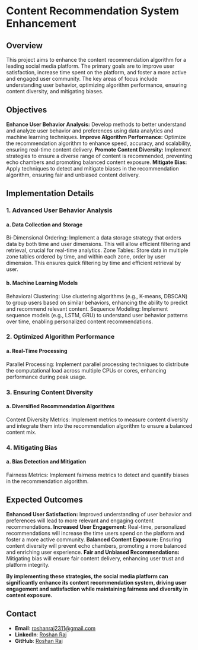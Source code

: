 # Content Recommendation System Enhancement

## Overview
This project aims to enhance the content recommendation algorithm for a leading social media platform. The primary goals are to improve user satisfaction, increase time spent on the platform, and foster a more active and engaged user community. The key areas of focus include understanding user behavior, optimizing algorithm performance, ensuring content diversity, and mitigating biases.

## Objectives
**Enhance User Behavior Analysis:** Develop methods to better understand and analyze user behavior and preferences using data analytics and machine learning techniques.
**Improve Algorithm Performance:** Optimize the recommendation algorithm to enhance speed, accuracy, and scalability, ensuring real-time content delivery.
**Promote Content Diversity:** Implement strategies to ensure a diverse range of content is recommended, preventing echo chambers and promoting balanced content exposure.
**Mitigate Bias:** Apply techniques to detect and mitigate biases in the recommendation algorithm, ensuring fair and unbiased content delivery.

## Implementation Details
### 1. Advanced User Behavior Analysis

#### a. Data Collection and Storage
Bi-Dimensional Ordering: Implement a data storage strategy that orders data by both time and user dimensions. This will allow efficient filtering and retrieval, crucial for real-time analytics.
Zone Tables: Store data in multiple zone tables ordered by time, and within each zone, order by user dimension. This ensures quick filtering by time and efficient retrieval by user.
#### b. Machine Learning Models
Behavioral Clustering: Use clustering algorithms (e.g., K-means, DBSCAN) to group users based on similar behaviors, enhancing the ability to predict and recommend relevant content.
Sequence Modeling: Implement sequence models (e.g., LSTM, GRU) to understand user behavior patterns over time, enabling personalized content recommendations.

### 2. Optimized Algorithm Performance
#### a. Real-Time Processing
Parallel Processing: Implement parallel processing techniques to distribute the computational load across multiple CPUs or cores, enhancing performance during peak usage.

### 3. Ensuring Content Diversity
#### a. Diversified Recommendation Algorithms
Content Diversity Metrics: Implement metrics to measure content diversity and integrate them into the recommendation algorithm to ensure a balanced content mix.

### 4. Mitigating Bias
#### a. Bias Detection and Mitigation
Fairness Metrics: Implement fairness metrics to detect and quantify biases in the recommendation algorithm.


## Expected Outcomes
**Enhanced User Satisfaction:** Improved understanding of user behavior and preferences will lead to more relevant and engaging content recommendations.
**Increased User Engagement:** Real-time, personalized recommendations will increase the time users spend on the platform and foster a more active community.
**Balanced Content Exposure:** Ensuring content diversity will prevent echo chambers, promoting a more balanced and enriching user experience.
**Fair and Unbiased Recommendations:** Mitigating bias will ensure fair content delivery, enhancing user trust and platform integrity.

**By implementing these strategies, the social media platform can significantly enhance its content recommendation system, driving user engagement and satisfaction while maintaining fairness and diversity in content exposure.**

## Contact

- **Email**: [roshanraj2311@gmail.com](mailto:roshanraj2311@gmail.com)
- **LinkedIn**: [Roshan Raj](edin.com/in/roshan-raj-22027b228/)
- **GitHub**: [Roshan Raj](https://github.com/roshanraj21/)
